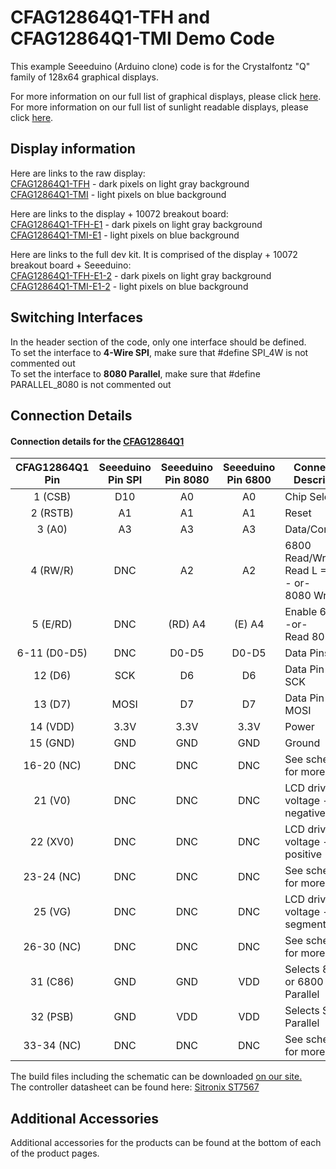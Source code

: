# CFAG12864Q1-TFH and CFAG12864Q1-TMI Demo Code

This example Seeeduino (Arduino clone) code is for the Crystalfontz "Q" family of 128x64 graphical displays. 

For more information on our full list of graphical displays, please click [here](https://www.crystalfontz.com/c/graphic-lcd-displays/17).
For more information on our full list of sunlight readable displays, please click [here](https://www.crystalfontz.com/c/sunlight-readable-displays/38).

## Display information
Here are links to the raw display:\
[CFAG12864Q1-TFH](https://www.crystalfontz.com/product/CFAG12864Q1TFH) - dark pixels on light gray background\
[CFAG12864Q1-TMI](https://www.crystalfontz.com/product/CFAG12864Q1TMI) - light pixels on blue background

Here are links to the display + 10072 breakout board:\
[CFAG12864Q1-TFH-E1](https://www.crystalfontz.com/product/CFAG12864Q1TFHE1) - dark pixels on light gray background\
[CFAG12864Q1-TMI-E1](https://www.crystalfontz.com/product/CFAG12864Q1TMIE1) - light pixels on blue background

Here are links to the full dev kit. It is comprised of the display + 10072 breakout board + Seeeduino:\
[CFAG12864Q1-TFH-E1-2](https://www.crystalfontz.com/product/CFAG12864Q1TFHE12) - dark pixels on light gray background\
[CFAG12864Q1-TMI-E1-2](https://www.crystalfontz.com/product/CFAG12864Q1TMIE12) - light pixels on blue background


## Switching Interfaces
In the header section of the code, only one interface should be defined.\
To set the interface to **4-Wire SPI**, make sure that #define SPI_4W is not commented out\
To set the interface to **8080 Parallel**, make sure that #define PARALLEL_8080 is not commented out

## Connection Details
#### Connection details for the [CFAG12864Q1](https://www.crystalfontz.com/product/cfag12864q1tfh) 

  
| CFAG12864Q1<br>Pin  | Seeeduino<br>Pin SPI| Seeeduino<br>Pin 8080 | Seeeduino<br>Pin 6800 |       Connection<br>Description     |
|:-------------:|:--------:|:---------:|:--------:|------------------------------------|
| 1     (CSB)   | D10      | A0        | A0       | Chip Select                        |
| 2     (RSTB)  | A1       | A1        | A1       | Reset                              |
| 3     (A0)    | A3       | A3        | A3       | Data/Command                       |
| 4     (RW/R)  | DNC      | A2        | A2       | 6800 Read/Write H = Read L = Write<br>- or-<br>8080 Write|
| 5     (E/RD)  | DNC      | (RD) A4   | (E) A4   | Enable 6800<br>-or-<br>Read 8080         |
| 6-11  (D0-D5) | DNC      | D0-D5     | D0-D5    | Data Pins 0-5                      |
| 12    (D6)    | SCK      | D6        | D6       | Data Pin 6 / SCK                   |
| 13    (D7)    | MOSI     | D7        | D7       | Data Pin 7 / MOSI                  |
| 14    (VDD)   | 3.3V     | 3.3V      | 3.3V     | Power                              |
| 15    (GND)   | GND      | GND       | GND      | Ground                             |
| 16-20 (NC)    | DNC      | DNC       | DNC      | See schematic for more details     |
| 21    (V0)    | DNC      | DNC       | DNC      | LCD driving voltage - negative     |
| 22    (XV0)   | DNC      | DNC       | DNC      | LCD driving voltage - positive     |
| 23-24 (NC)    | DNC      | DNC       | DNC      | See schematic for more details     |
| 25    (VG)    | DNC      | DNC       | DNC      | LCD driving voltage - segments     |
| 26-30 (NC)    | DNC      | DNC       | DNC      | See schematic for more details     |
| 31    (C86)   | GND      | GND       | VDD      | Selects 8080 or 6800 in Parallel   |
| 32    (PSB)   | GND      | VDD       | VDD      | Selects SPI or Parallel            |
| 33-34 (NC)    | DNC      | DNC       | DNC      | See schematic for more details     |


The build files including the schematic can be downloaded 
    [on our site.](https://www.crystalfontz.com/products/document/3516/CFA_10072v0p1_BUILD_PACKAGE.zip) \
The controller datasheet can be found here: [Sitronix ST7567](https://www.crystalfontz.com/controllers/Sitronix/ST7567/)



## Additional Accessories
Additional accessories for the products can be found at the bottom of each of the product pages. 
